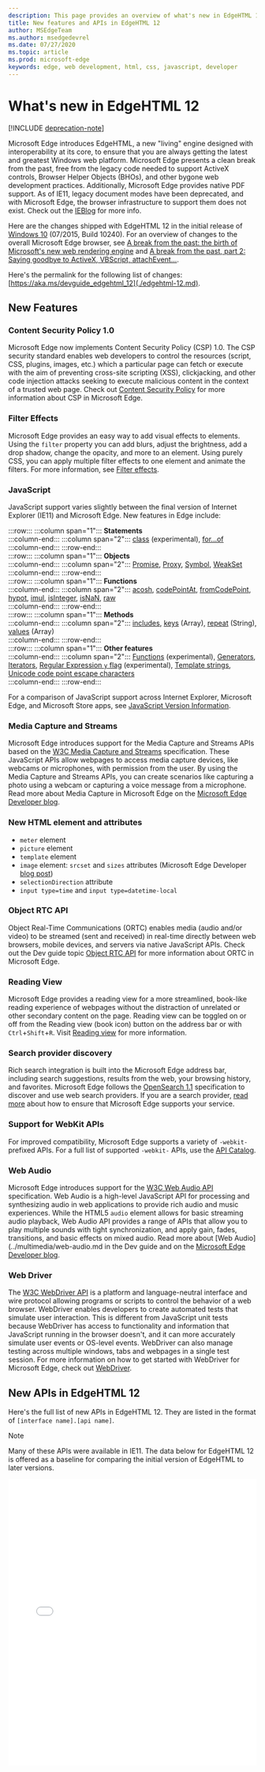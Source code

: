 ```yaml
---
description: This page provides an overview of what's new in EdgeHTML 12.
title: New features and APIs in EdgeHTML 12
author: MSEdgeTeam
ms.author: msedgedevrel
ms.date: 07/27/2020
ms.topic: article
ms.prod: microsoft-edge
keywords: edge, web development, html, css, javascript, developer
---
```

# What's new in EdgeHTML 12  

[!INCLUDE [deprecation-note](../../includes/legacy-edge-note.md)]  

Microsoft Edge introduces EdgeHTML, a new "living" engine designed with interoperability at its core, to ensure that you are always getting the latest and greatest Windows web platform.  Microsoft Edge presents a clean break from the past, free from the legacy code needed to support ActiveX controls, Browser Helper Objects \(BHOs\), and other bygone web development practices.  Additionally, Microsoft Edge provides native PDF support.  As of IE11, legacy document modes have been deprecated, and with Microsoft Edge, the browser infrastructure to support them does not exist.  Check out the [IEBlog](/archive/blogs/ie/living-on-the-edge-our-next-step-in-interoperability) for more info.  

Here are the changes shipped with EdgeHTML 12 in the initial release of [Windows 10](https://blogs.windows.com/windowsexperience/2015/07/28/windows-10-free-upgrade-available-in-190-countries) \(07/2015, Build 10240\).  For an overview of changes to the overall Microsoft Edge browser, see [A break from the past: the birth of Microsoft's new web rendering engine](https://blogs.windows.com/msedgedev/2015/02/26) and [A break from the past, part 2: Saying goodbye to ActiveX, VBScript, attachEvent...](https://blogs.windows.com/msedgedev/2015/05/06).  

Here's the permalink for the following list of changes:  [https://aka.ms/devguide_edgehtml_12](./edgehtml-12.md).  

## New Features  

### Content Security Policy 1.0  

Microsoft Edge now implements Content Security Policy \(CSP\) 1.0.  The CSP security standard enables web developers to control the resources \(script, CSS, plugins, images, etc.\) which a particular page can fetch or execute with the aim of preventing cross-site scripting \(XSS\), clickjacking, and other code injection attacks seeking to execute malicious content in the context of a trusted web page.  Check out [Content Security Policy](https://developer.mozilla.org/docs/Mozilla/Add-ons/WebExtensions/Content_Security_Policy) for more information about CSP in Microsoft Edge.  

### Filter Effects  

Microsoft Edge provides an easy way to add visual effects to elements.  Using the `filter` property you can add blurs, adjust the brightness, add a drop shadow, change the opacity, and more to an element.  Using purely CSS, you can apply multiple filter effects to one element and animate the filters.  For more information, see [Filter effects](https://developer.mozilla.org/docs/Web/CSS/filter).  

### JavaScript  

JavaScript support varies slightly between the final version of Internet Explorer \(IE11\) and Microsoft Edge.  New features in Edge include:  

:::row:::
   :::column span="1":::
      **Statements**  
   :::column-end:::
   :::column span="2":::
      [class](https://developer.mozilla.org/docs/Web/JavaScript/Reference/Statements/class) \(experimental\), [for...of](https://developer.mozilla.org/docs/Web/JavaScript/Reference/Statements/for...of)  
   :::column-end:::
:::row-end:::  
:::row:::
   :::column span="1":::
      **Objects**  
   :::column-end:::
   :::column span="2":::
      [Promise](https://developer.mozilla.org/docs/Web/JavaScript/Reference/Global_Objects/Promise), [Proxy](https://developer.mozilla.org/docs/Web/JavaScript/Reference/Global_Objects/Proxy), [Symbol](https://developer.mozilla.org/docs/Web/JavaScript/Reference/Global_Objects/Symbol), [WeakSet](/scripting/javascript/reference/weakset-object-javascript)  
   :::column-end:::
:::row-end:::  
:::row:::
   :::column span="1":::
      **Functions**  
   :::column-end:::
   :::column span="2":::
      [acosh](https://developer.mozilla.org/docs/Web/JavaScript/Reference/Global_Objects/Math/acosh), [codePointAt](https://developer.mozilla.org/docs/Web/JavaScript/Reference/Global_Objects/String/codepointat), [fromCodePoint](https://developer.mozilla.org/docs/Web/JavaScript/Reference/Global_Objects/String/fromcodepoint), [hypot](https://developer.mozilla.org/docs/Web/JavaScript/Reference/Global_Objects/Math/hypot), [imul](https://developer.mozilla.org/docs/Web/JavaScript/Reference/Global_Objects/Math/imul), [isInteger](/scripting/javascript/reference/number-isinteger-function-number-javascript), [isNaN](https://developer.mozilla.org/docs/Web/JavaScript/Reference/Global_Objects/Number/isnan), [raw](https://developer.mozilla.org/docs/Web/JavaScript/Reference/Global_Objects/String/raw)  
   :::column-end:::
:::row-end:::  
:::row:::
   :::column span="1":::
      **Methods**  
   :::column-end:::
   :::column span="2":::
      [includes](https://developer.mozilla.org/docs/Web/JavaScript/Reference/Global_Objects/String/includes), [keys](https://developer.mozilla.org/docs/Web/JavaScript/Reference/Global_Objects/Array/keys) \(Array\), [repeat](https://developer.mozilla.org/docs/Web/JavaScript/Reference/Global_Objects/String/repeat) \(String\), [values](https://developer.mozilla.org/docs/Web/JavaScript/Reference/Global_Objects/Array/values) \(Array\)  
   :::column-end:::
:::row-end:::  
:::row:::
   :::column span="1":::
      **Other features**  
   :::column-end:::
   :::column span="2":::
      [Functions](https://developer.mozilla.org/docs/Learn/JavaScript/Building_blocks/Functions) \(experimental\), [Generators](https://developer.mozilla.org/docs/Web/JavaScript/Guide/Iterators_and_generators),  [Iterators](https://developer.mozilla.org/docs/Web/JavaScript/Guide/Iterators_and_generators), [Regular Expression `y` flag](https://developer.mozilla.org/docs/Web/JavaScript/Reference/Global_Objects/RegExp) \(experimental\), [Template strings](https://developer.mozilla.org/docs/Web/JavaScript/Reference/Template_literals), [Unicode code point escape characters](https://developer.mozilla.org/docs/Web/JavaScript/Reference/Lexical_grammar#String_literals)  
   :::column-end:::
:::row-end:::  

For a comparison of JavaScript support across Internet Explorer, Microsoft Edge, and Microsoft Store apps, see [JavaScript Version Information](./javascript-version-information.md).  

### Media Capture and Streams  

Microsoft Edge introduces support for the Media Capture and Streams APIs based on the [W3C Media Capture and Streams](https://w3c.github.io/mediacapture-main/getusermedia.html) specification.  These JavaScript APIs allow webpages to access media capture devices, like webcams or microphones, with permission from the user.  By using the Media Capture and Streams APIs, you can create scenarios like capturing a photo using a webcam or capturing a voice message from a microphone.  Read more about Media Capture in Microsoft Edge on the [Microsoft Edge Developer blog](https://blogs.windows.com/msedgedev/2015/05/13).  

### New HTML element and attributes  

*   `meter` element  
*   `picture` element  
*   `template` element  
*   `image` element: `srcset` and `sizes` attributes \(Microsoft Edge Developer [blog post](https://blogs.windows.com/msedgedev/2015/06/08)\)  
*   `selectionDirection` attribute  
*   `input type=time` and `input type=datetime-local`  

### Object RTC API  

Object Real-Time Communications \(ORTC\) enables media \(audio and/or video\) to be streamed \(sent and received\) in real-time directly between web browsers, mobile devices, and servers via native JavaScript APIs.  Check out the Dev guide topic [Object RTC API](https://ortc.org) for more information about ORTC in Microsoft Edge.  

### Reading View  

Microsoft Edge provides a reading view for a more streamlined, book-like reading experience of webpages without the distraction of unrelated or other secondary content on the page.  Reading view can be toggled on or off from the Reading view \(book icon\) button on the address bar or with `Ctrl`+`Shift`+`R`.  Visit [Reading view](../browser-features/reading-view.md) for more information.  

### Search provider discovery  

Rich search integration is built into the Microsoft Edge address bar, including search suggestions, results from the web, your browsing history, and favorites.  Microsoft Edge follows the [OpenSearch 1.1](https://github.com/dewitt/opensearch/blob/master/opensearch-1-1-draft-6.md) specification to discover and use web search providers.  If you are a search provider, [read more](../browser-features/search-provider-discovery.md) about how to ensure that Microsoft Edge supports your service.  

### Support for WebKit APIs  

For improved compatibility, Microsoft Edge supports a variety of `-webkit-` prefixed APIs.  For a full list of supported `-webkit-` APIs, use the [API Catalog](https://developer.microsoft.com/microsoft-edge/platform/catalog/?page=1&q=webkit).  

### Web Audio  

Microsoft Edge introduces support for the [W3C Web Audio API](https://webaudio.github.io/web-audio-api) specification.  Web Audio is a high-level JavaScript API for processing and synthesizing audio in web applications to provide rich audio and music experiences.  While the HTML5 `audio` element allows for basic streaming audio playback, Web Audio API provides a range of APIs that allow you to play multiple sounds with tight synchronization, and apply gain, fades, transitions, and basic effects on mixed audio.  Read more about [Web Audio](../multimedia/web-audio.md in the Dev guide and on the [Microsoft Edge Developer blog](https://blogs.windows.com/msedgedev/2015/05/19).  

### Web Driver  

The [W3C WebDriver API](https://w3.org/TR/webdriver) is a platform and language-neutral interface and wire protocol allowing programs or scripts to control the behavior of a web browser.  WebDriver enables developers to create automated tests that simulate user interaction.  This is different from JavaScript unit tests because WebDriver has access to functionality and information that JavaScript running in the browser doesn't, and it can more accurately simulate user events or OS-level events.  WebDriver can also manage testing across multiple windows, tabs and webpages in a single test session.  For more information on how to get started with WebDriver for Microsoft Edge, check out [WebDriver](../../webdriver.md).  

## New APIs in EdgeHTML 12  

Here's the full list of new APIs in EdgeHTML 12.  They are listed in the format of `[interface name].[api name]`.  

 > [!NOTE] 
 > Many of these APIs were available in IE11.  The data below for EdgeHTML 12 is offered as a baseline for comparing the initial version of EdgeHTML to later versions.  

<iframe height='580' scrolling='no' title='New APIs in EdgeHTML 12' src='//codepen.io/MicrosoftEdgeDocumentation/embed/pPOwby/?height=580&theme-id=23761&default-tab=result&embed-version=2' frameborder='no' allowtransparency='true' allowfullscreen='true' style='width: 100%;'>See the Pen <a href='https://codepen.io/MicrosoftEdgeDocumentation/pen/pPOwby/'>New APIs in EdgeHTML 12</a> by Microsoft Edge Docs (<a href='https://codepen.io/MicrosoftEdgeDocumentation'>@MicrosoftEdgeDocumentation</a>) on <a href='https://codepen.io'>CodePen</a>.</iframe>  

